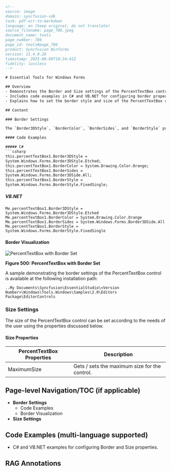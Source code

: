 ```html
<!-- 
source: image
domain: syncfusion-sdk
task: pdf-ocr-to-markdown
language: en (keep original; do not translate)
source_filename: page_786.jpeg
document_name: tools
page_number: 786
page_id: tools#page_786
product: Syncfusion Winforms
version: 11.4.0.26
timestamp: 2025-08-09T10:34:41Z
fidelity: lossless
-->

# Essential Tools for Windows Forms

## Overview
- Demonstrates the Border and Size settings of the PercentTextBox control in Syncfusion WinForms.
- Includes code examples in C# and VB.NET for configuring border properties.
- Explains how to set the border style and size of the PercentTextBox control.

## Content

### Border Settings

The `Border3DStyle`, `BorderColor`, `BorderSides`, and `BorderStyle` properties can be set for the `PercentTextBox` control. The available options are `Etched` for `Border3DStyle`, `Color.Orange` for `BorderColor`, `All` for `BorderSides`, and `FixedSingle` for `BorderStyle`.

#### Code Examples

##### C#
```csharp
this.percentTextBox1.Border3DStyle =
System.Windows.Forms.Border3DStyle.Etched;
this.percentTextBox1.BorderColor = System.Drawing.Color.Orange;
this.percentTextBox1.BorderSides =
System.Windows.Forms.Border3DSide.All;
this.percentTextBox1.BorderStyle =
System.Windows.Forms.BorderStyle.FixedSingle;
```

##### VB.NET
```vb.net
Me.percentTextBox1.Border3DStyle =
System.Windows.Forms.Border3DStyle.Etched
Me.percentTextBox1.BorderColor = System.Drawing.Color.Orange
Me.percentTextBox1.BorderSides = System.Windows.Forms.Border3DSide.All
Me.percentTextBox1.BorderStyle =
System.Windows.Forms.BorderStyle.FixedSingle
```

#### Border Visualization

![PercentTextBox with Border Set](image.png)

**Figure 500: PercentTextBox with Border Set**

A sample demonstrating the border settings of the PercentTextBox control is available at the following installation path:

```
..My Documents\Syncfusion\EssentialStudio\<Version Number>\Windows\Tools.Windows\Samples\2.0\Editors Package\EditorControls
```

### Size Settings

The size of the PercentTextBox control can be set according to the needs of the user using the properties discussed below.

#### Size Properties

| **PercentTextBox Properties** | **Description**                                                                 |
|--------------------------------|--------------------------------------------------------------------------------|
| MaximumSize                   | Gets / sets the maximum size for the control.                                  |

## Page-level Navigation/TOC (if applicable)
- **Border Settings**
  - Code Examples
  - Border Visualization
- **Size Settings**

## Code Examples (multi-language supported)
- C# and VB.NET examples for configuring Border and Size properties.

## RAG Annotations
<!-- tags: [Windows Forms, User Guide, PercentTextBox, Border Settings, Size Settings, C#, VB.NET] keywords: [Syncfusion, Border3DStyle, BorderColor, BorderSides, BorderStyle, PercentTextBox, MaximumSize, Windows Forms, User Guide] -->
```